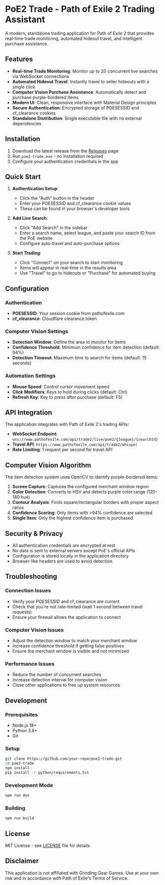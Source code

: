 # PoE2 Trade - Path of Exile 2 Trading Assistant

A modern, standalone trading application for Path of Exile 2 that provides real-time trade monitoring, automated hideout travel, and intelligent purchase assistance.

## Features

- **Real-time Trade Monitoring**: Monitor up to 20 concurrent live searches via WebSocket connections
- **Automated Hideout Travel**: Instantly travel to seller hideouts with a single click
- **Computer Vision Purchase Assistance**: Automatically detect and purchase purple-bordered items
- **Modern UI**: Clean, responsive interface with Material Design principles
- **Secure Authentication**: Encrypted storage of POESESSID and cf_clearance cookies
- **Standalone Distribution**: Single executable file with no external dependencies

## Installation

1. Download the latest release from the [Releases](https://github.com/your-repo/poe2-trade/releases) page
2. Run `poe2-trade.exe` - no installation required
3. Configure your authentication credentials in the app

## Quick Start

1. **Authentication Setup**:
   - Click the "Auth" button in the header
   - Enter your POESESSID and cf_clearance cookie values
   - These can be found in your browser's developer tools

2. **Add Live Search**:
   - Click "Add Search" in the sidebar
   - Enter a search name, select league, and paste your search ID from the PoE website
   - Configure auto-travel and auto-purchase options

3. **Start Trading**:
   - Click "Connect" on your search to start monitoring
   - Items will appear in real-time in the results area
   - Use "Travel" to go to hideouts or "Purchase" for automated buying

## Configuration

### Authentication
- **POESESSID**: Your session cookie from pathofexile.com
- **cf_clearance**: Cloudflare clearance token

### Computer Vision Settings
- **Detection Window**: Define the area to monitor for items
- **Confidence Threshold**: Minimum confidence for item detection (default: 94%)
- **Detection Timeout**: Maximum time to search for items (default: 15 seconds)

### Automation Settings
- **Mouse Speed**: Control cursor movement speed
- **Click Modifiers**: Keys to hold during clicks (default: Ctrl)
- **Refresh Key**: Key to press after purchase (default: F5)

## API Integration

The application integrates with Path of Exile 2's trading APIs:

- **WebSocket Endpoint**: `wss://www.pathofexile.com/api/trade2/live/poe2/{league}/{searchId}`
- **Travel API**: `https://www.pathofexile.com/api/trade2/whisper`
- **Rate Limiting**: 1 request per second for travel API

## Computer Vision Algorithm

The item detection system uses OpenCV to identify purple-bordered items:

1. **Screen Capture**: Captures the configured merchant window region
2. **Color Detection**: Converts to HSV and detects purple color range (120-180 hue)
3. **Contour Analysis**: Finds square/rectangular borders with proper aspect ratios
4. **Confidence Scoring**: Only items with >94% confidence are selected
5. **Single Item**: Only the highest confidence item is purchased

## Security & Privacy

- All authentication credentials are encrypted at rest
- No data is sent to external servers except PoE's official APIs
- Configuration is stored locally in the application directory
- Browser-like headers are used to avoid detection

## Troubleshooting

### Connection Issues
- Verify your POESESSID and cf_clearance are current
- Check that you're not rate-limited (wait 1 second between travel requests)
- Ensure your firewall allows the application to connect

### Computer Vision Issues
- Adjust the detection window to match your merchant window
- Increase confidence threshold if getting false positives
- Ensure the merchant window is visible and not minimized

### Performance Issues
- Reduce the number of concurrent searches
- Increase detection interval for computer vision
- Close other applications to free up system resources

## Development

### Prerequisites
- Node.js 18+
- Python 3.8+
- Git

### Setup
```bash
git clone https://github.com/your-repo/poe2-trade.git
cd poe2-trade
npm install
pip install -r python/requirements.txt
```

### Development Mode
```bash
npm run dev
```

### Building
```bash
npm run build
```

## License

MIT License - see [LICENSE](LICENSE) file for details.

## Disclaimer

This application is not affiliated with Grinding Gear Games. Use at your own risk and in accordance with Path of Exile's Terms of Service.
